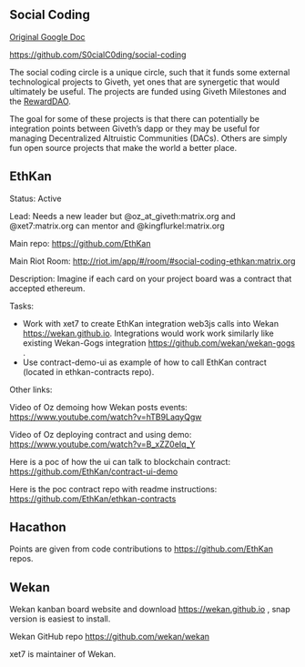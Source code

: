 ## Social Coding

[Original Google Doc](https://docs.google.com/document/d/18stf97RkHYhWFG_AFmt0a1WYPvs2Mo3jUheJaUJYaB8/edit?ts=5b1ee961)

https://github.com/S0cialC0ding/social-coding

The social coding circle is a unique circle, such that it funds
some external technological projects to Giveth, yet ones that are
synergetic that would ultimately be useful. The projects are funded
using Giveth Milestones and the [RewardDAO](https://medium.com/giveth/how-rewarddao-works-aka-what-are-points-7388f70269a).

The goal for some of these projects is that there can potentially
be integration points between Giveth’s dapp or they may be useful
for managing Decentralized Altruistic Communities (DACs).
Others are simply fun open source projects that make the world a better place.

## EthKan

Status: Active

Lead: Needs a new leader but @oz_at_giveth:matrix.org and @xet7:matrix.org can mentor and @kingflurkel:matrix.org 

Main repo: https://github.com/EthKan

Main Riot Room: http://riot.im/app/#/room/#social-coding-ethkan:matrix.org 

Description: Imagine if each card on your project board was a contract that accepted ethereum.

Tasks: 
- Work with xet7 to create  EthKan integration web3js calls into Wekan https://wekan.github.io. Integrations would work work similarly like existing Wekan-Gogs integration https://github.com/wekan/wekan-gogs .
- Use contract-demo-ui as example of how to call EthKan contract (located in ethkan-contracts repo).

Other links: 

Video of Oz demoing how Wekan posts events:
https://www.youtube.com/watch?v=hTB9LaqyQgw

Video of Oz deploying contract and using demo:
https://www.youtube.com/watch?v=B_xZZ0eIq_Y 

Here is a poc of how the ui can talk to blockchain contract: 
https://github.com/EthKan/contract-ui-demo 

Here is the poc contract repo with readme instructions:
https://github.com/EthKan/ethkan-contracts 

## Hacathon

Points are given from code contributions to https://github.com/EthKan
repos.

## Wekan

Wekan kanban board website and download https://wekan.github.io ,
snap version is easiest to install.

Wekan GitHub repo https://github.com/wekan/wekan

xet7 is maintainer of Wekan.
